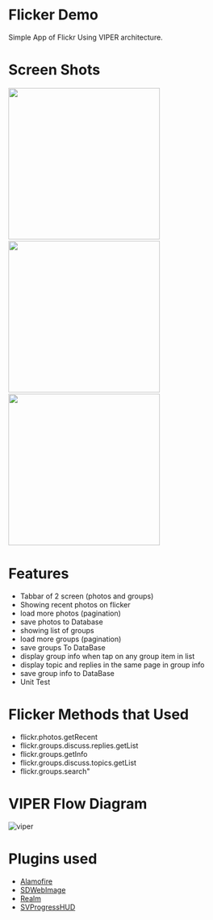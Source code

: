 
# Flicker Demo
Simple App of  Flickr  Using VIPER architecture.

# Screen Shots
<img src="https://user-images.githubusercontent.com/8495178/111804784-0fd79700-88d9-11eb-8ccb-26cc7860393d.jpg?raw=true" width=300px/>&nbsp;&nbsp;&nbsp;&nbsp;&nbsp;&nbsp;&nbsp;&nbsp;&nbsp;&nbsp;<img src="https://user-images.githubusercontent.com/8495178/111804763-09e1b600-88d9-11eb-9ee0-653160368ca4.jpg?raw=true" width=300px/>&nbsp;&nbsp;&nbsp;&nbsp;&nbsp;&nbsp;&nbsp;&nbsp;&nbsp;&nbsp;<img src="https://user-images.githubusercontent.com/8495178/111804718-00584e00-88d9-11eb-9d98-a42cd0a4fb8d.PNG?raw=true" width=300px/>


# Features
- Tabbar of 2 screen (photos and groups)
- Showing recent photos on flicker
- load more photos (pagination)
- save photos to Database
- showing list of groups
- load more groups (pagination)
- save groups To DataBase
- display group info when tap on any group item in list
- display topic and replies in the same page in group info
- save group info to DataBase
- Unit Test

# Flicker Methods that Used
 - flickr.photos.getRecent
 - flickr.groups.discuss.replies.getList
 - flickr.groups.getInfo
 - flickr.groups.discuss.topics.getList
 - flickr.groups.search"
# VIPER Flow Diagram
![viper](https://user-images.githubusercontent.com/8495178/111802099-4bbd2d00-88d6-11eb-9d1f-665765a02325.png)

# Plugins used

* [Alamofire](https://github.com/alamofire/alamofire)
* [SDWebImage](https://github.com/SDWebImage/SDWebImage)
* [Realm](https://docs.mongodb.com/realm-legacy/docs/swift/latest/)
* [SVProgressHUD](https://github.com/SVProgressHUD/SVProgressHUD)



